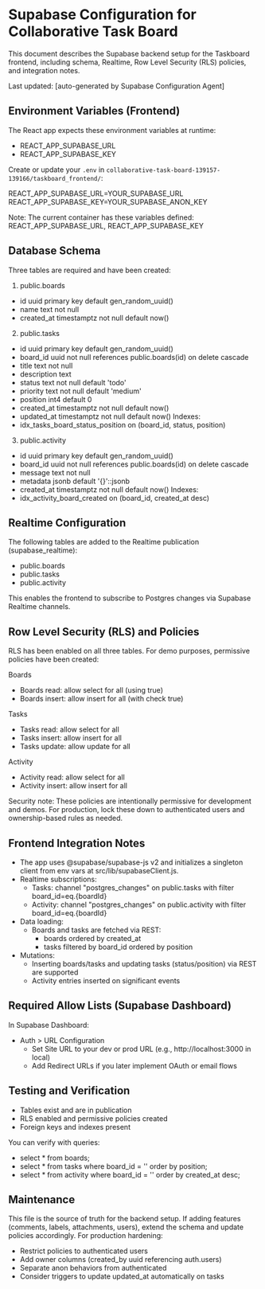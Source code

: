 # Supabase Configuration for Collaborative Task Board

This document describes the Supabase backend setup for the Taskboard frontend, including schema, Realtime, Row Level Security (RLS) policies, and integration notes.

Last updated: [auto-generated by Supabase Configuration Agent]

## Environment Variables (Frontend)

The React app expects these environment variables at runtime:
- REACT_APP_SUPABASE_URL
- REACT_APP_SUPABASE_KEY

Create or update your `.env` in `collaborative-task-board-139157-139166/taskboard_frontend/`:

REACT_APP_SUPABASE_URL=YOUR_SUPABASE_URL
REACT_APP_SUPABASE_KEY=YOUR_SUPABASE_ANON_KEY

Note: The current container has these variables defined: REACT_APP_SUPABASE_URL, REACT_APP_SUPABASE_KEY

## Database Schema

Three tables are required and have been created:

1) public.boards
- id uuid primary key default gen_random_uuid()
- name text not null
- created_at timestamptz not null default now()

2) public.tasks
- id uuid primary key default gen_random_uuid()
- board_id uuid not null references public.boards(id) on delete cascade
- title text not null
- description text
- status text not null default 'todo'
- priority text not null default 'medium'
- position int4 default 0
- created_at timestamptz not null default now()
- updated_at timestamptz not null default now()
Indexes:
- idx_tasks_board_status_position on (board_id, status, position)

3) public.activity
- id uuid primary key default gen_random_uuid()
- board_id uuid not null references public.boards(id) on delete cascade
- message text not null
- metadata jsonb default '{}'::jsonb
- created_at timestamptz not null default now()
Indexes:
- idx_activity_board_created on (board_id, created_at desc)

## Realtime Configuration

The following tables are added to the Realtime publication (supabase_realtime):
- public.boards
- public.tasks
- public.activity

This enables the frontend to subscribe to Postgres changes via Supabase Realtime channels.

## Row Level Security (RLS) and Policies

RLS has been enabled on all three tables. For demo purposes, permissive policies have been created:

Boards
- Boards read: allow select for all (using true)
- Boards insert: allow insert for all (with check true)

Tasks
- Tasks read: allow select for all
- Tasks insert: allow insert for all
- Tasks update: allow update for all

Activity
- Activity read: allow select for all
- Activity insert: allow insert for all

Security note: These policies are intentionally permissive for development and demos. For production, lock these down to authenticated users and ownership-based rules as needed.

## Frontend Integration Notes

- The app uses @supabase/supabase-js v2 and initializes a singleton client from env vars at src/lib/supabaseClient.js.
- Realtime subscriptions:
  - Tasks: channel "postgres_changes" on public.tasks with filter board_id=eq.{boardId}
  - Activity: channel "postgres_changes" on public.activity with filter board_id=eq.{boardId}
- Data loading:
  - Boards and tasks are fetched via REST:
    - boards ordered by created_at
    - tasks filtered by board_id ordered by position
- Mutations:
  - Inserting boards/tasks and updating tasks (status/position) via REST are supported
  - Activity entries inserted on significant events

## Required Allow Lists (Supabase Dashboard)

In Supabase Dashboard:
- Auth > URL Configuration
  - Set Site URL to your dev or prod URL (e.g., http://localhost:3000 in local)
  - Add Redirect URLs if you later implement OAuth or email flows

## Testing and Verification

- Tables exist and are in publication
- RLS enabled and permissive policies created
- Foreign keys and indexes present

You can verify with queries:
- select * from boards;
- select * from tasks where board_id = '<some-board-id>' order by position;
- select * from activity where board_id = '<some-board-id>' order by created_at desc;

## Maintenance

This file is the source of truth for the backend setup. If adding features (comments, labels, attachments, users), extend the schema and update policies accordingly. For production hardening:
- Restrict policies to authenticated users
- Add owner columns (created_by uuid referencing auth.users)
- Separate anon behaviors from authenticated
- Consider triggers to update updated_at automatically on tasks
